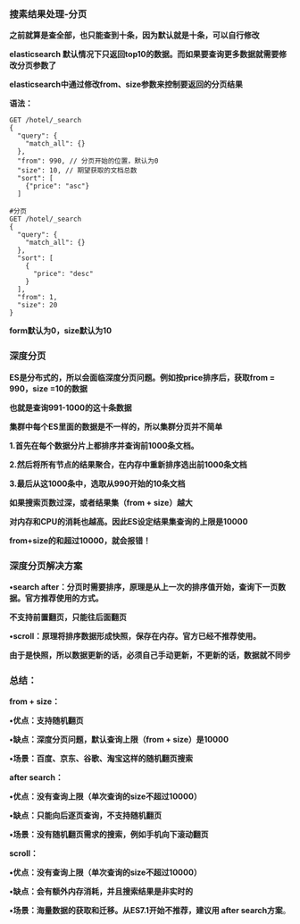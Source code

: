### 搜素结果处理-分页



**之前就算是查全部，也只能查到十条，因为默认就是十条，可以自行修改**

**elasticsearch 默认情况下只返回top10的数据。而如果要查询更多数据就需要修改分页参数了**

**elasticsearch中通过修改from、size参数来控制要返回的分页结果**



**语法：**

```apl
GET /hotel/_search
{
  "query": {
    "match_all": {}
  },
  "from": 990, // 分页开始的位置，默认为0
  "size": 10, // 期望获取的文档总数
  "sort": [
    {"price": "asc"}
  ]

```



```apl
#分页
GET /hotel/_search
{
  "query": {
    "match_all": {}
  },
  "sort": [
    {
      "price": "desc"
    }
  ],
  "from": 1,
  "size": 20
}
```

**form默认为0，size默认为10**





### **深度分页**



**ES是分布式的，所以会面临深度分页问题。例如按price排序后，获取from = 990，size =10的数据**

**也就是查询991-1000的这十条数据**

**集群中每个ES里面的数据是不一样的，所以集群分页并不简单**

**1.首先在每个数据分片上都排序并查询前1000条文档。**

**2.然后将所有节点的结果聚合，在内存中重新排序选出前1000条文档**

**3.最后从这1000条中，选取从990开始的10条文档**

**如果搜索页数过深，或者结果集（from + size）越大**

**对内存和CPU的消耗也越高。因此ES设定结果集查询的上限是10000**



**from+size的和超过10000，就会报错！**





### **深度分页解决方案**

**•search after：分页时需要排序，原理是从上一次的排序值开始，查询下一页数据。官方推荐使用的方式。**

**不支持前置翻页，只能往后面翻页**



**•scroll：原理将排序数据形成快照，保存在内存。官方已经不推荐使用。**

**由于是快照，所以数据更新的话，必须自己手动更新，不更新的话，数据就不同步**





### 总结：

**from + size：**

**•优点：支持随机翻页**

**•缺点：深度分页问题，默认查询上限（from + size）是10000**

**•场景：百度、京东、谷歌、淘宝这样的随机翻页搜索**



**after search：**

**•优点：没有查询上限（单次查询的size不超过10000）**

**•缺点：只能向后逐页查询，不支持随机翻页**

**•场景：没有随机翻页需求的搜索，例如手机向下滚动翻页**



**scroll：**

**•优点：没有查询上限（单次查询的size不超过10000）**

**•缺点：会有额外内存消耗，并且搜索结果是非实时的**

**•场景：海量数据的获取和迁移。从ES7.1开始不推荐，建议用 after search方案**。